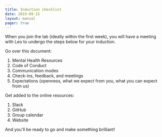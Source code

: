 ```yaml
---
title: Induction checklist
date: 2019-09-15
layout: manual
pager: true
---
```


When you join the lab (ideally within the first week),
you will have a meeting with Leo to undergo the steps below for your induction.

Go over this document:

1. Mental Health Resources
1. Code of Conduct
1. Communication modes
1. Check-ins, feedback, and meetings
1. Expectations (openness, what we expect from you, what you can expect from us)

Get added to the online resources:

1. Slack
1. GitHub
1. Group calendar
1. Website

And you'll be ready to go and make something brilliant!
